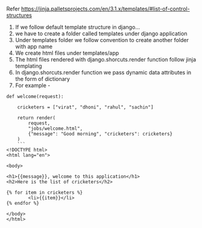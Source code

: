 Refer
https://jinja.palletsprojects.com/en/3.1.x/templates/#list-of-control-structures

1. If we follow default template structure in django...
2. we have to create a folder called templates under django application
3. Under templates folder we follow convention to create another folder with app name
4. We create html files under templates/app
5. The html files rendered with django.shorcuts.render function follow jinja templating
6. In django.shorcuts.render function we pass dynamic data attributes in the form of dictionary
7. For example -
```
def welcome(request):

    cricketers = ["virat", "dhoni", "rahul", "sachin"]

    return render(
        request,
        "jobs/welcome.html",
        {"message": "Good morning", "cricketers": cricketers}
    )
    ```
<!DOCTYPE html>
<html lang="en">

<body>

<h1>{{message}}, welcome to this application</h1>
<h2>Here is the list of cricketers</h2>

{% for item in cricketers %}
        <li>{{item}}</li>
{% endfor %}

</body>
</html>